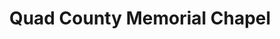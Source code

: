 ---
title: "Quad County Memorial Chapel"
url: /leakesville/quad-county-memorial-chapel/
shop: funeral directors
---